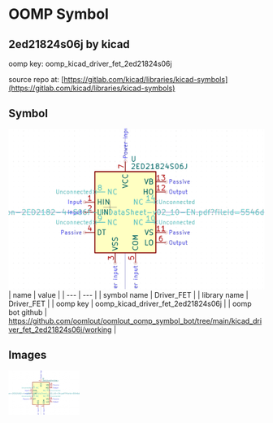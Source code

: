 # OOMP Symbol  
## 2ed21824s06j  by kicad  
  
oomp key: oomp_kicad_driver_fet_2ed21824s06j  
  
source repo at: [https://gitlab.com/kicad/libraries/kicad-symbols](https://gitlab.com/kicad/libraries/kicad-symbols)  
## Symbol  
  
[![working.png](working_600.png)](working.png)  
| name | value | 
| --- | --- | 
| symbol name | Driver_FET | 
| library name | Driver_FET | 
| oomp key | oomp_kicad_driver_fet_2ed21824s06j | 
| oomp bot github | https://github.com/oomlout/oomlout_oomp_symbol_bot/tree/main/kicad_driver_fet_2ed21824s06j/working | 
## Images  
  
[![working.png](working_140.png)](working.png)  
